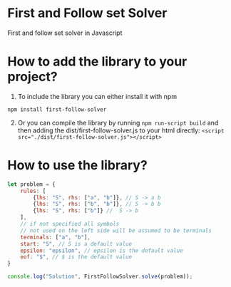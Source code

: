 # First and Follow set Solver

First and follow set solver in Javascript

# How to add the library to your project?

1. To include the library you can either install it with npm

```npm install first-follow-solver```

2. Or you can compile the library by running ```npm run-script build``` and then adding the dist/first-follow-solver.js to your html directly:
```<script src="./dist/first-follow-solver.js"></script>```

# How to use the library?

```javascript
let problem = {
	rules: [
		{lhs: "S", rhs: ["a", "b"]}, // S -> a b
		{lhs: "S", rhs: ["b", "b"]}, // S -> b b
		{lhs: "S", rhs: ["b"]} //  S -> b
	],
	// if not specified all symbols 
	// not used on the left side will be assumed to be terminals
	terminals: ["a", "b"], 
	start: "S", // S is a default value
	epsilon: "epsilon", // epsilon is the default value
	eof: "$", // $ is the default value
}

console.log("Solution", FirstFollowSolver.solve(problem));
```

